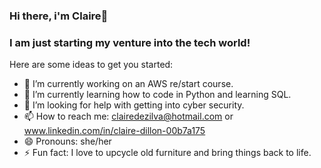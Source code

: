 ### Hi there, i'm Claire👋
### I am just starting my venture into the tech world!


Here are some ideas to get you started:

- 🔭 I’m currently working on an AWS re/start course.
- 🌱 I’m currently learning how to code in Python and learning SQL.
- 🤔 I’m looking for help with getting into cyber security.
- 📫 How to reach me: clairedezilva@hotmail.com or www.linkedin.com/in/claire-dillon-00b7a175
- 😄 Pronouns: she/her
- ⚡ Fun fact: I love to upcycle old furniture and bring things back to life.


[linkedin]: https://linkedin.com/in/clairedillon
